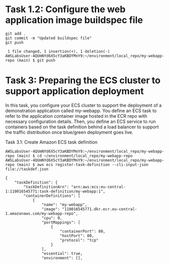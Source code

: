 

# Task 1.2: Configure the web application image buildspec file


```
git add .
git commit -m "Updated buildspec file"
git push

 1 file changed, 1 insertion(+), 1 deletion(-)
AWSLabsUser-4QUmNYd6X5cY3aKBDYMnY9:~/environment/local_repo/my-webapp-repo (main) $ git push

```

# Task 3: Preparing the ECS cluster to support application deployment
In this task, you configure your ECS cluster to support the deployment of a demonstration application called my-webapp. You define an ECS task to refer to the application container image hosted in the ECR repo with necessary configuration details. Then, you define an ECS service to run containers based on the task definition behind a load balancer to support the traffic distribution once blue/green deployment goes live.

Task 3.1: Create Amazon ECS task definition

```
AWSLabsUser-4QUmNYd6X5cY3aKBDYMnY9:~/environment/local_repo/my-webapp-repo (main) $ cd ~/environment/local_repo/my-webapp-repo
AWSLabsUser-4QUmNYd6X5cY3aKBDYMnY9:~/environment/local_repo/my-webapp-repo (main) $ aws ecs register-task-definition --cli-input-json file://taskdef.json

{
    "taskDefinition": {
        "taskDefinitionArn": "arn:aws:ecs:eu-central-1:110016545771:task-definition/my-webapp:1",
        "containerDefinitions": [
            {
                "name": "my-webapp",
                "image": "110016545771.dkr.ecr.eu-central-1.amazonaws.com/my-webapp-repo",
                "cpu": 0,
                "portMappings": [
                    {
                        "containerPort": 80,
                        "hostPort": 80,
                        "protocol": "tcp"
                    }
                ],
                "essential": true,
                "environment": [],
```
